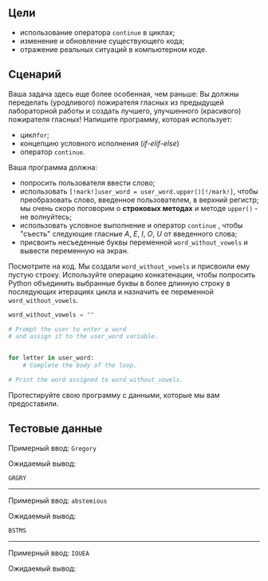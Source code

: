 ## Цели

* использование оператора `continue` в циклах;
* изменение и обновление существующего кода;
* отражение реальных ситуаций в компьютерном коде.

## Сценарий

Ваша задача здесь еще более особенная, чем раньше: Вы должны переделать (уродливого) пожирателя гласных из предыдущей лабораторной работы и создать лучшего, улучшенного (красивого) пожирателя гласных! Напишите программу, которая использует:

* цикл`for`;
* концепцию условного исполнения (_if-elif-else_)
* оператор `continue`.

Ваша программа должна:

* попросить пользователя ввести слово;
* использовать `[!mark!]user_word = user_word.upper()[!/mark!]`, чтобы преобразовать слово, введенное пользователем, в верхний регистр; мы очень скоро поговорим о **строковых методах** и методе `upper()` - не волнуйтесь;
* использовать условное выполнение и оператор `continue` , чтобы "съесть" следующие гласные _A_, _E_, _I_, _O_, _U_ от введенного слова;
* присвоить несъеденные буквы переменной `word_without_vowels` и вывести переменную на экран.

Посмотрите на код. Мы создали `word_without_vowels` и присвоили ему пустую строку. Используйте операцию конкатенации, чтобы попросить Python объединить выбранные буквы в более длинную строку в последующих итерациях цикла и назначить ее переменной `word_without_vowels`.

```python
word_without_vowels = ""

# Prompt the user to enter a word
# and assign it to the user_word variable.


for letter in user_word:
    # Complete the body of the loop.

# Print the word assigned to word_without_vowels.

```

Протестируйте свою программу с данными, которые мы вам предоставили.


## Тестовые данные

Примерный ввод: `Gregory`

Ожидаемый вывод:

```
GRGRY
```

* * *

Примерный ввод: `abstemious`

Ожидаемый вывод:

```
BSTMS
```

* * *

Примерный ввод: `IOUEA`

Ожидаемый вывод:

```

```

